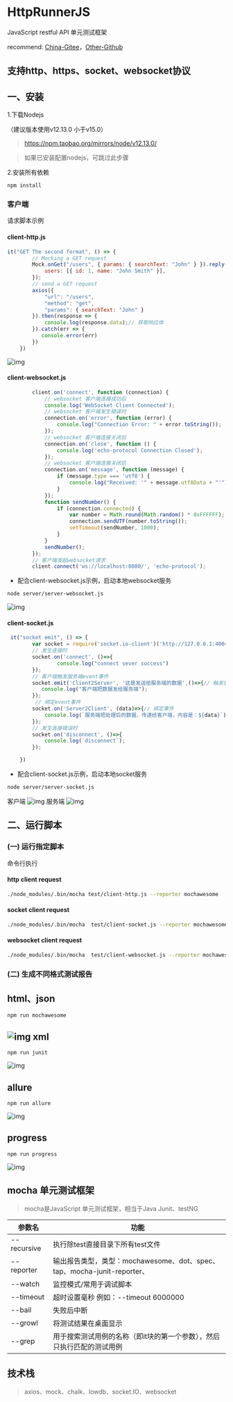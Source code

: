 # HttpRunnerJS

JavaScript restful API 单元测试框架


recommend: [China-Gitee](https://gitee.com/liyinchi/HttpRunnerJS)，[Other-Github](https://github.com/Musule/HttpRunnerJS)


## 支持http、https、socket、websocket协议

## 一、安装

1.下载Nodejs

（建议版本使用v12.13.0 小于v15.0）

>https://npm.taobao.org/mirrors/node/v12.13.0/

>如果已安装配置nodejs，可跳过此步骤



2.安装所有依赖
```
npm install
```

### 客户端

请求脚本示例

#### client-http.js

```JavaScript
it("GET The second format", () => {
        // Mocking a GET request
        Mock.onGet("/users", { params: { searchText: "John" } }).reply(200, {
            users: [{ id: 1, name: "John Smith" }],
        });
        // send a GET request
        axios({
            "url": "/users",
            "method": "get",
            "params": { searchText: "John" }
        }).then(response => {
            console.log(response.data);// 获取响应体
        }).catch(err => {
           console.error(err)
        })
    })
```
![img](static/image/websocket-server.png)

#### client-websocket.js

```JavaScript
        client.on('connect', function (connection) {
            // websocket 客户端连接成功后
            console.log('WebSocket Client Connected');
            // websocket 客户端发生错误时
            connection.on('error', function (error) {
                console.log("Connection Error: " + error.toString());
            });
            // websocket 客户端连接关闭后
            connection.on('close', function () {
                console.log('echo-protocol Connection Closed');
            });
            // websocket 客户端连接关闭后
            connection.on('message', function (message) {
                if (message.type === 'utf8') {
                    console.log("Received: '" + message.utf8Data + "'");
                }
            });
            function sendNumber() {
                if (connection.connected) {
                    var number = Math.round(Math.random() * 0xFFFFFF);
                    connection.sendUTF(number.toString());
                    setTimeout(sendNumber, 1000);
                }
            }
            sendNumber();
        });
        // 客户端发起websocket请求
        client.connect('ws://localhost:8080/', 'echo-protocol');
```

* 配合client-websocket.js示例，启动本地websocket服务
```bash
node server/server-websocket.js
```

![img](static/image/websocket-client.png)

#### client-socket.js
```JavaScript
 it("socket emit", () => {
        var socket = require('socket.io-client')('http://127.0.0.1:4004/');
        // 发生连接时
        socket.on('connect', ()=>{
                console.log("connect sever success")
        });
        // 客户端触发服务端event事件
        socket.emit('Client2Server', '这是发送给服务端的数据',()=>{// 触发事件
           console.log("客户端把数据发给服务端");
        });
         // 绑定event事件
        socket.on('Server2Client', (data)=>{// 绑定事件
            console.log(`服务端把处理后的数据，传递给客户端，内容是：${data}`);
        });
        // 发生连接错误时
        socket.on('disconnect', ()=>{
            console.log(`disconnect`);
        });

    })
```

* 配合client-socket.js示例，启动本地socket服务

```bash
node server/server-socket.js
```

客户端
![img](static/image/socket-client.jpg)
服务端
![img](static/image/socket-server.jpg)

## 二、运行脚本

### (一) 运行指定脚本

命令行执行

#### http client request
```bash
./node_modules/.bin/mocha test/client-http.js --reporter mochawesome
```
#### socket client request
```bash
./node_modules/.bin/mocha  test/client-socket.js --reporter mochawesome
```
#### websocket client request
```bash
./node_modules/.bin/mocha  test/client-websocket.js --reporter mochawesome
```


### (二) 生成不同格式测试报告

html、json
---
```bash
npm run mochawesome
```

![img](static/image/html.png)
xml
---
```
npm run junit
```
![img](static/image/junit.png)

allure
---
```
npm run allure
```
![img](static/image/allure.png)

progress
---
```
npm run progress
```
![img](static/image/progress.png)

## mocha 单元测试框架

>mocha是JavaScript 单元测试框架，相当于Java Junit、testNG

|参数名|功能|
|--|--|
|--recursive|执行除test直接目录下所有test文件|
|--reporter|输出报告类型，类型：mochawesome、dot、spec、tap、mocha-junit-reporter、|
|--watch|监控模式/常用于调试脚本|
|--timeout|超时设置毫秒 例如：--timeout 6000000|
|--bail|失败后中断|
|--growl|将测试结果在桌面显示|
|--grep|用于搜索测试用例的名称（即it块的第一个参数），然后只执行匹配的测试用例|

## 技术栈

>axios、mock、chalk、lowdb、socket.IO、websocket

